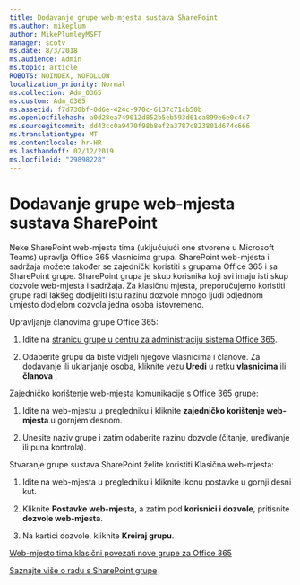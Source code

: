 ```yaml
---
title: Dodavanje grupe web-mjesta sustava SharePoint
ms.author: mikeplum
author: MikePlumleyMSFT
manager: scotv
ms.date: 8/3/2018
ms.audience: Admin
ms.topic: article
ROBOTS: NOINDEX, NOFOLLOW
localization_priority: Normal
ms.collection: Adm_O365
ms.custom: Adm_O365
ms.assetid: f7d730bf-0d6e-424c-970c-6137c71cb50b
ms.openlocfilehash: a0d28ea749012d852b5eb593d61ca899e6e0c4c7
ms.sourcegitcommit: dd43cc0a9470f98b8ef2a3787c823801d674c666
ms.translationtype: MT
ms.contentlocale: hr-HR
ms.lasthandoff: 02/12/2019
ms.locfileid: "29898228"
---
```

# <a name="add-a-group-to-a-sharepoint-site"></a>Dodavanje grupe web-mjesta sustava SharePoint

Neke SharePoint web-mjesta tima (uključujući one stvorene u Microsoft Teams) upravlja Office 365 vlasnicima grupa. SharePoint web-mjesta i sadržaja možete također se zajednički koristiti s grupama Office 365 i sa SharePoint grupe. SharePoint grupa je skup korisnika koji svi imaju isti skup dozvole web-mjesta i sadržaja. Za klasičnu mjesta, preporučujemo koristiti grupe radi lakšeg dodijeliti istu razinu dozvole mnogo ljudi odjednom umjesto dodjelom dozvola jedna osoba istovremeno.
  
Upravljanje članovima grupe Office 365:
  
1. Idite na [stranicu grupe u centru za administraciju sistema Office 365](https://portal.office.com/adminportal/home#/groups).
    
2. Odaberite grupu da biste vidjeli njegove vlasnicima i članove. Za dodavanje ili uklanjanje osoba, kliknite vezu **Uredi** u retku **vlasnicima** ili **članova** . 
    
Zajedničko korištenje web-mjesta komunikacije s Office 365 grupe:
  
1. Idite na web-mjestu u pregledniku i kliknite **zajedničko korištenje web-mjesta** u gornjem desnom. 
    
2. Unesite naziv grupe i zatim odaberite razinu dozvole (čitanje, uređivanje ili puna kontrola).
    
Stvaranje grupe sustava SharePoint želite koristiti Klasična web-mjesta:
  
1. Idite na web-mjesta u pregledniku i kliknite ikonu postavke u gornji desni kut.
    
2. Kliknite **Postavke web-mjesta**, a zatim pod **korisnici i dozvole**, pritisnite **dozvole web-mjesta**.
    
3. Na kartici dozvole, kliknite **Kreiraj grupu**.
    
[Web-mjesto tima klasični povezati nove grupe za Office 365](https://go.microsoft.com/fwlink/?linkid=2008654)
  
[Saznajte više o radu s SharePoint grupe](https://go.microsoft.com/fwlink/?linkid=874658)
  

